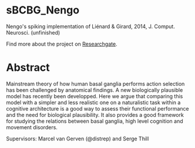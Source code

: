 # sBCBG_Nengo

Nengo's spiking implementation of Liénard &amp; Girard, 2014, J. Comput. Neurosci. (unfinished)

Find more about the project on [Researchgate](https://www.researchgate.net/project/Assessing-the-need-for-biological-plausibility-in-cognitive-modelling-a-focus-on-basal-ganglia-without-segregated-pathways).

# Abstract

Mainstream theory of how human basal ganglia performs action selection has been challenged by anatomical findings. A new biologically plausible model has recently been developped. Here we argue that comparing this model with a simpler and less realistic one on a naturalistic task within a cognitive architecture is a good way to assess their functional performance and the need for biological plausibility. It also provides a good framework for studying the relations between basal ganglia, high level cognition and movement disorders.

Supervisors: Marcel van Gerven (@distrep) and Serge Thill